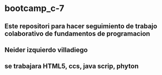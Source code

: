 # bootcamp_c-7
## Este repositori para hacer seguimiento de trabajo colaborativo de fundamentos de programacion
## Neider izquierdo villadiego ##
## se trabajara HTML5, ccs, java scrip, phyton ##
